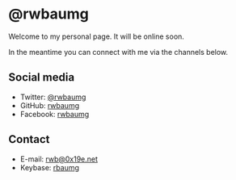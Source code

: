 # @rwbaumg

Welcome to my personal page. It will be online soon.

In the meantime you can connect with me via the channels below.

## Social media
-  Twitter: [@rwbaumg](https://twitter.com/rwbaumg)
-  GitHub: [rwbaumg](https://github.com/rwbaumg)
-  Facebook: [rwbaumg](https://www.facebook.com/rwbaumg)

## Contact
-  E-mail: [rwb@0x19e.net](mailto:rwb@0x19e.net)
-  Keybase: [rbaumg](https://keybase.io/rbaumg)
